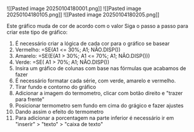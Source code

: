 ![[Pasted image 20250104180001.png]]  ![[Pasted image 20250104180105.png]] ![[Pasted image 20250104180205.png]]

Este gráfico muda de cor de acordo com o valor
Siga o passo a passo para criar este tipo de gráfico:

1. É necessário criar a lógica de cada cor para o gráfico se basear
2. Vermelho: =SE(A1 <= 30%; A1; NÂO.DISP())
3. Amarelo: =SE(E(A1 > 30%; A1 <= 70%; A1; NÂO.DISP()))
4. Verde: =SE( A1 > 70%; A1; NÂO.DISP())
5. Insira um gráfico de colunas com base nas fórmulas que acabamos de fazer
6. É necessário formatar cada série, com verde, amarelo e vermelho.
7. Tirar fundo e contorno do gráfico
8. Adicionar a imagem do termometro, clicar com botão direito e "trazer para frente"
9. Posicionar termometro sem fundo em cima do grágico e fazer ajustes
10. Dando assim o efeito do termometro
11. Para adicionar a porcentagem na parte inferior é necessário ir em "inserir" > "texto" > "caixa de texto"